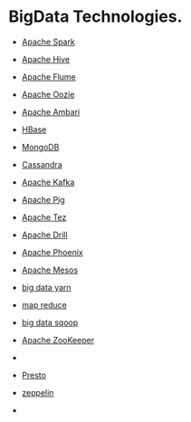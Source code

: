 # BigData Technologies.

* [Apache Spark]()
* [Apache Hive]()
* [Apache Flume]()
* [Apache Oozie]()
* [Apache Ambari]()
* [HBase]()
* [MongoDB]()
* [Cassandra]()
* [Apache Kafka]()
* [Apache Pig]()
* [Apache Tez]()
* [Apache Drill]()
* [Apache Phoenix]()
* [Apache Mesos]()
* [big data yarn]()
* [map reduce]()
* [big data sqoop]()
* [Apache ZooKeeper]()
* []()

* [Presto]()
* [zeppelin]()
* []()
